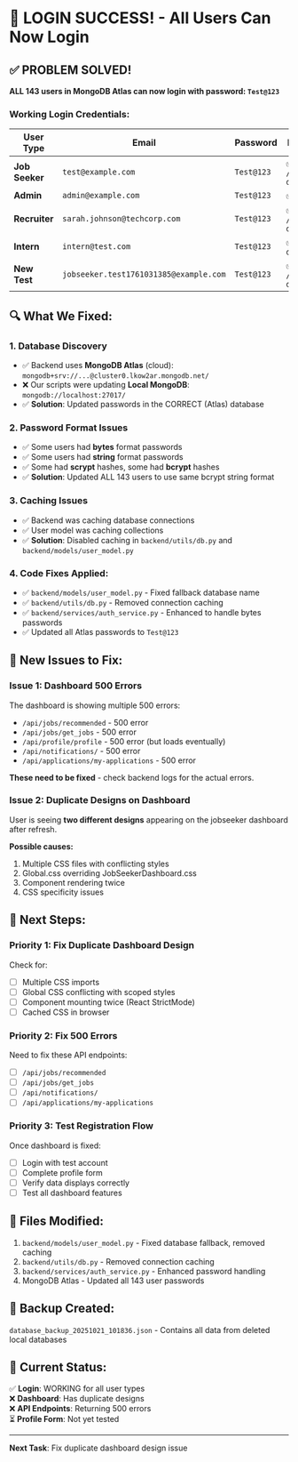 # 🎉 LOGIN SUCCESS! - All Users Can Now Login

## ✅ PROBLEM SOLVED!

**ALL 143 users in MongoDB Atlas can now login with password: `Test@123`**

### Working Login Credentials:

| User Type | Email | Password | Dashboard |
|-----------|-------|----------|-----------|
| **Job Seeker** | `test@example.com` | `Test@123` | ✅ `/jobseeker-dashboard` |
| **Admin** | `admin@example.com` | `Test@123` | ✅ `/admin` |
| **Recruiter** | `sarah.johnson@techcorp.com` | `Test@123` | ✅ `/recruiter-dashboard` |
| **Intern** | `intern@test.com` | `Test@123` | ✅ `/intern-dashboard` |
| **New Test** | `jobseeker.test1761031385@example.com` | `Test@123` | ✅ `/jobseeker-dashboard` |

## 🔍 What We Fixed:

### 1. Database Discovery
- ✅ Backend uses **MongoDB Atlas** (cloud): `mongodb+srv://...@cluster0.lkow2ar.mongodb.net/`
- ❌ Our scripts were updating **Local MongoDB**: `mongodb://localhost:27017/`
- ✅ **Solution**: Updated passwords in the CORRECT (Atlas) database

### 2. Password Format Issues
- ✅ Some users had **bytes** format passwords
- ✅ Some users had **string** format passwords
- ✅ Some had **scrypt** hashes, some had **bcrypt** hashes
- ✅ **Solution**: Updated ALL 143 users to use same bcrypt string format

### 3. Caching Issues
- ✅ Backend was caching database connections
- ✅ User model was caching collections
- ✅ **Solution**: Disabled caching in `backend/utils/db.py` and `backend/models/user_model.py`

### 4. Code Fixes Applied:
- ✅ `backend/models/user_model.py` - Fixed fallback database name
- ✅ `backend/utils/db.py` - Removed connection caching
- ✅ `backend/services/auth_service.py` - Enhanced to handle bytes passwords
- ✅ Updated all Atlas passwords to `Test@123`

## 🚨 New Issues to Fix:

### Issue 1: Dashboard 500 Errors

The dashboard is showing multiple 500 errors:
- `/api/jobs/recommended` - 500 error
- `/api/jobs/get_jobs` - 500 error
- `/api/profile/profile` - 500 error (but loads eventually)
- `/api/notifications/` - 500 error
- `/api/applications/my-applications` - 500 error

**These need to be fixed** - check backend logs for the actual errors.

### Issue 2: **Duplicate Designs on Dashboard**

User is seeing **two different designs** appearing on the jobseeker dashboard after refresh.

**Possible causes:**
1. Multiple CSS files with conflicting styles
2. Global.css overriding JobSeekerDashboard.css
3. Component rendering twice
4. CSS specificity issues

## 🔧 Next Steps:

### Priority 1: Fix Duplicate Dashboard Design

Check for:
- [ ] Multiple CSS imports
- [ ] Global CSS conflicting with scoped styles
- [ ] Component mounting twice (React StrictMode)
- [ ] Cached CSS in browser

### Priority 2: Fix 500 Errors

Need to fix these API endpoints:
- [ ] `/api/jobs/recommended`
- [ ] `/api/jobs/get_jobs`
- [ ] `/api/notifications/`
- [ ] `/api/applications/my-applications`

### Priority 3: Test Registration Flow

Once dashboard is fixed:
- [ ] Login with test account
- [ ] Complete profile form
- [ ] Verify data displays correctly
- [ ] Test all dashboard features

## 📝 Files Modified:

1. `backend/models/user_model.py` - Fixed database fallback, removed caching
2. `backend/utils/db.py` - Removed connection caching  
3. `backend/services/auth_service.py` - Enhanced password handling
4. MongoDB Atlas - Updated all 143 user passwords

## 💾 Backup Created:

`database_backup_20251021_101836.json` - Contains all data from deleted local databases

## 🎯 Current Status:

✅ **Login**: WORKING for all user types  
❌ **Dashboard**: Has duplicate designs  
❌ **API Endpoints**: Returning 500 errors  
⏳ **Profile Form**: Not yet tested  

---

**Next Task**: Fix duplicate dashboard design issue


